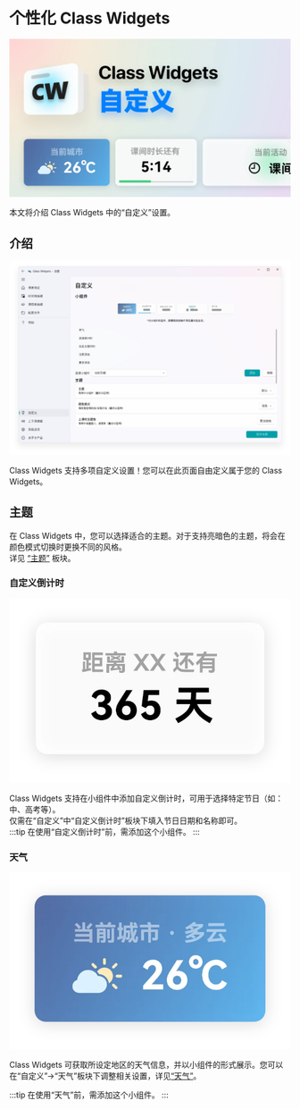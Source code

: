# 个性化 Class Widgets

![help_docu – 3.png](/instr/cover/adv/custom.png)

本文将介绍 Class Widgets 中的“自定义”设置。  
## 介绍  

![Image 10.png](/instr/adv/custom-settings.png)

Class Widgets 支持多项自定义设置！您可以在此页面自由定义属于您的 Class Widgets。  
## 主题  

在 Class Widgets 中，您可以选择适合的主题。对于支持亮暗色的主题，将会在颜色模式切换时更换不同的风格。  
详见 [“主题”](./theme) 板块。  
### 自定义倒计时  

![widget-Countdown.png](/instr/adv/custom-wg-countd.png)

Class Widgets 支持在小组件中添加自定义倒计时，可用于选择特定节日（如：中、高考等）。  
仅需在“自定义”中“自定义倒计时”板块下填入节日日期和名称即可。  
:::tip
在使用“自定义倒计时”前，需添加这个小组件。 
::: 
### 天气  

![widget-weather.png](/instr/adv/custom-wg-wea.png)

Class Widgets 可获取所设定地区的天气信息，并以小组件的形式展示。您可以在“自定义”->“天气”板块下调整相关设置，详见[“天气”](./weather)。  

:::tip
在使用“天气”前，需添加这个小组件。
:::